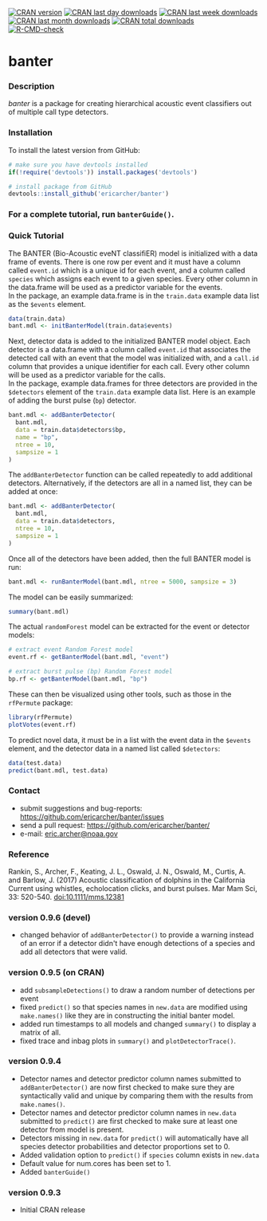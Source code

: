 [![CRAN version](http://www.r-pkg.org/badges/version/banter?color=red)](https://cran.r-project.org/package=banter)
[![CRAN last day downloads](http://cranlogs.r-pkg.org/badges/last-day/banter?color=red)](https://cran.r-project.org/package=banter)
[![CRAN last week downloads](http://cranlogs.r-pkg.org/badges/last-week/banter?color=red)](https://cran.r-project.org/package=banter)
[![CRAN last month downloads](http://cranlogs.r-pkg.org/badges/banter?color=red)](https://cran.r-project.org/package=banter)
[![CRAN total downloads](http://cranlogs.r-pkg.org/badges/grand-total/banter?color=red)](https://cran.r-project.org/package=banter)  
[![R-CMD-check](https://github.com/EricArcher/banter/workflows/R-CMD-check/badge.svg)](https://github.com/EricArcher/banter/actions)  

# banter

### Description

*banter* is a package for creating hierarchical acoustic event classifiers out of multiple call type detectors.

### Installation

To install the latest version from GitHub:

```r
# make sure you have devtools installed
if(!require('devtools')) install.packages('devtools')

# install package from GitHub
devtools::install_github('ericarcher/banter')
```

### For a complete tutorial, run `banterGuide()`.

### Quick Tutorial

The BANTER (Bio-Acoustic eveNT classifiER) model is initialized with a data frame of events. There is one row per event and it must have a column called `event.id` which is a unique id for each event, and a column called `species` which assigns each event to a given species. Every other column in the data.frame will be used as a predictor variable for the events.  
In the package, an example data.frame is in the `train.data` example data list as the `$events` element.
```r
data(train.data)
bant.mdl <- initBanterModel(train.data$events)
```

Next, detector data is added to the initialized BANTER model object. Each detector is a data.frame with a column called `event.id` that associates the detected call with an event that the model was initialized with, and a `call.id` column that provides a unique identifier for each call. Every other column will be used as a predictor variable for the calls.  
In the package, example data.frames for three detectors are provided in the `$detectors` element of the `train.data` example data list. Here is an example of adding the burst pulse (`bp`) detector.

```r
bant.mdl <- addBanterDetector(
  bant.mdl, 
  data = train.data$detectors$bp, 
  name = "bp",
  ntree = 10, 
  sampsize = 1
)
```

The `addBanterDetector` function can be called repeatedly to add additional detectors. Alternatively, if the detectors are all in a named list, they can be added at once:

```r
bant.mdl <- addBanterDetector(
  bant.mdl, 
  data = train.data$detectors, 
  ntree = 10, 
  sampsize = 1
)
```

Once all of the detectors have been added, then the full BANTER model is run:
```r
bant.mdl <- runBanterModel(bant.mdl, ntree = 5000, sampsize = 3)
```

The model can be easily summarized:
```r
summary(bant.mdl)
```

The actual `randomForest` model can be extracted for the event or detector models:
```r
# extract event Random Forest model
event.rf <- getBanterModel(bant.mdl, "event")

# extract burst pulse (bp) Random Forest model
bp.rf <- getBanterModel(bant.mdl, "bp")
```

These can then be visualized using other tools, such as those in the `rfPermute` package:
```r
library(rfPermute)
plotVotes(event.rf)
```

To predict novel data, it must be in a list with the event data in the `$events` element, and the detector data in a named list called `$detectors`:
```r
data(test.data)
predict(bant.mdl, test.data)
```

### Contact

* submit suggestions and bug-reports: <https://github.com/ericarcher/banter/issues>
* send a pull request: <https://github.com/ericarcher/banter/>
* e-mail: <eric.archer@noaa.gov>

### Reference
Rankin, S., Archer, F., Keating, J. L., Oswald, J. N., Oswald, M., Curtis, A. and Barlow, J. (2017) Acoustic classification of dolphins in the California Current using whistles, echolocation clicks, and burst pulses. Mar Mam Sci, 33: 520-540. [doi:10.1111/mms.12381](https://onlinelibrary.wiley.com/doi/abs/10.1111/mms.12381)

### version 0.9.6 (devel)

* changed behavior of `addBanterDetector()` to provide a warning instead of an error if a detector didn't have enough detections of a species and add all detectors that were valid.  

### version 0.9.5 (on CRAN)

* add `subsampleDetections()` to draw a random number of detections per event
* fixed `predict()` so that species names in `new.data` are modified using `make.names()` like they are in constructing the initial banter model.
* added run timestamps to all models and changed `summary()` to display a matrix of all.
* fixed trace and inbag plots in `summary()` and `plotDetectorTrace()`.

### version 0.9.4

* Detector names and detector predictor column names submitted to `addBanterDetector()` are now first checked to make sure they are syntactically valid and unique by comparing them with the results from `make.names()`.
* Detector names and detector predictor column names in `new.data` submitted to `predict()` are first checked to make sure at least one detector from model is present.
* Detectors missing in `new.data` for `predict()` will automatically have all species detector probabilities and detector proportions set to 0.
* Added validation option to `predict()` if `species` column exists in `new.data`
* Default value for num.cores has been set to 1.
* Added `banterGuide()`

### version 0.9.3

* Initial CRAN release
